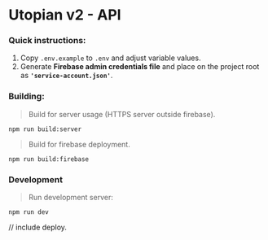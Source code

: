 # Utopian v2 - API

### Quick instructions:

1. Copy `.env.example` to `.env` and adjust variable values.
2. Generate **Firebase admin credentials file** and place on the project root as **`'service-account.json'`**.

### Building:

> Build for server usage (HTTPS server outside firebase).

```
npm run build:server
```

> Build for firebase deployment.

```
npm run build:firebase
```

### Development

> Run development server:

```
npm run dev
```

// include deploy.